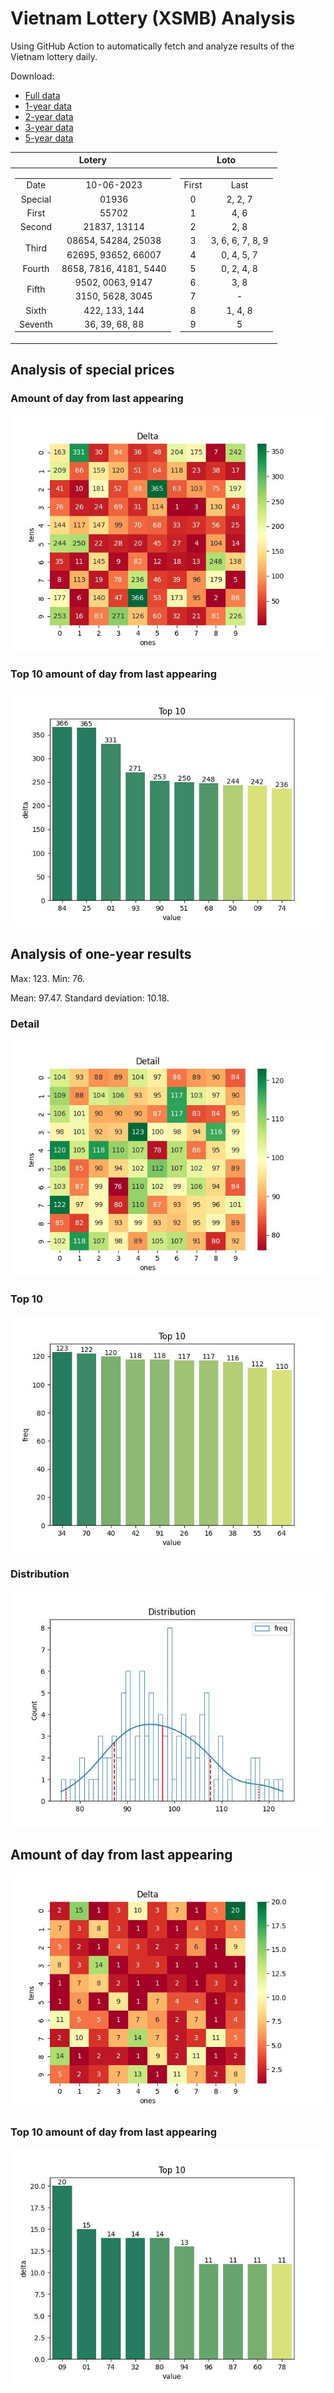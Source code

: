 # Vietnam Lottery (XSMB) Analysis

Using GitHub Action to automatically fetch and analyze results of the Vietnam lottery daily.

Download:

* [Full data](https://raw.githubusercontent.com/khiemdoan/vietnam-lottery-xsmb-analysis/main/results/xsmb.csv)
* [1-year data](https://raw.githubusercontent.com/khiemdoan/vietnam-lottery-xsmb-analysis/main/results/xsmb_1_year.csv)
* [2-year data](https://raw.githubusercontent.com/khiemdoan/vietnam-lottery-xsmb-analysis/main/results/xsmb_2_year.csv)
* [3-year data](https://raw.githubusercontent.com/khiemdoan/vietnam-lottery-xsmb-analysis/main/results/xsmb_3_year.csv)
* [5-year data](https://raw.githubusercontent.com/khiemdoan/vietnam-lottery-xsmb-analysis/main/results/xsmb_5_year.csv)

| Lotery      | Loto |
| :-----------: | :-----------: |
| <table><tr><td>Date</td><td>10-06-2023</td></tr><tr><td>Special</td><td>01936</td></tr><tr><td>First</td><td>55702</td></tr><tr><td>Second</td><td>21837, 13114</td></tr><tr><td rowspan="2">Third</td><td>08654, 54284, 25038</td></tr><tr><td>62695, 93652, 66007</td></tr><tr><td>Fourth</td><td>8658, 7816, 4181, 5440</td></tr><tr><td rowspan="2">Fifth</td><td>9502, 0063, 9147</td></tr><tr><td>3150, 5628, 3045</td></tr><tr><td>Sixth</td><td>422, 133, 144</td></tr><tr><td>Seventh</td><td>36, 39, 68, 88</td></tr></table> | <table><tr><td>First</td><td>Last</td></tr><tr><td>0</td><td>2, 2, 7</td></tr><tr><td>1</td><td>4, 6</td></tr><tr><td>2</td><td>2, 8</td></tr><tr><td>3</td><td>3, 6, 6, 7, 8, 9</td></tr><tr><td>4</td><td>0, 4, 5, 7</td></tr><tr><td>5</td><td>0, 2, 4, 8</td></tr><tr><td>6</td><td>3, 8</td></tr><tr><td>7</td><td>-</td></tr><tr><td>8</td><td>1, 4, 8</td></tr><tr><td>9</td><td>5</td></tr></table> |


<h2>Analysis of special prices</h2>

<h3>Amount of day from last appearing</h3>

![Delta](images/special_delta.jpg)

<h3>Top 10 amount of day from last appearing</h3>

![Delta top 10](images/special_delta_top_10.jpg)

<h2>Analysis of one-year results</h2>

Max: 123. Min: 76.

Mean: 97.47. Standard deviation: 10.18.

<h3>Detail</h3>

![Detail](images/heatmap.jpg)

<h3>Top 10</h3>

![Top 10](images/top-10.jpg)

<h3>Distribution</h3>

![Distribution](images/distribution.jpg)

<h2>Amount of day from last appearing</h2>

![Delta](images/delta.jpg)

<h3>Top 10 amount of day from last appearing</h3>

![Delta top 10](images/delta_top_10.jpg)